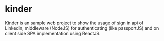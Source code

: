 # kinder
Kinder is an sample web project to show the usage of sign in api of Linkedin, middleware (NodeJS) for authenticating (like passportJS) and on 
client side SPA implementation using ReactJS. 
